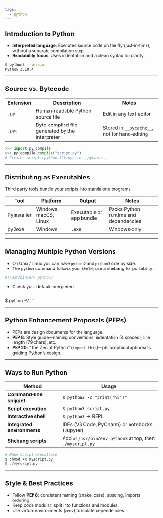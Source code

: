 ```yaml
---
tags:
  - python
---
```

## Introduction to Python
- **Interpreted language**: Executes source code on the fly (just‑in‑time), without a separate compilation step.
- **Readability focus**: Uses indentation and a clean syntax for clarity.

```bash
$ python3 --version
Python 3.10.4
```

---
## Source vs. Bytecode

| Extension | Description                                     | Notes                                         |
| --------- | ----------------------------------------------- | --------------------------------------------- |
| `.py`     | Human‑readable Python source file               | Edit in any text editor                       |
| `.pyc`    | Byte‑compiled file generated by the interpreter | Stored in `__pycache__`, not for hand‑editing |

```python
>>> import py_compile
>>> py_compile.compile("script.py")
# Creates script.cpython-310.pyc in __pycache__
```

---
## Distributing as Executables
Third‑party tools bundle your scripts into standalone programs:

| Tool        | Platform              | Output                   | Notes                                 |
| ----------- | --------------------- | ------------------------ | ------------------------------------- |
| PyInstaller | Windows, macOS, Linux | Executable or app bundle | Packs Python runtime and dependencies |
| py2exe      | Windows               | `.exe`                   | Windows‑only                          |

---
## Managing Multiple Python Versions
- On Unix / Linux you can have `python2` and `python3` side by side.
- The `python` command follows your `$PATH`; use a shebang for portability:
```bash
#!/usr/bin/env python3
```
- Check your default interpreter:
    ```bash
$ python -V
    ```

---
## Python Enhancement Proposals (PEPs)

- PEPs are design documents for the language.
- **PEP 8**: Style guide—naming conventions, indentation (4 spaces), line length (79 chars), etc.
- **PEP 20**: “The Zen of Python” (`import this`)—philosophical aphorisms guiding Python’s design.

---
## Ways to Run Python

| Method                      | Usage                                                     |
| --------------------------- | --------------------------------------------------------- |
| **Command‑line snippet**    | `$ python3 -c "print('hi')"`                              |
| **Script execution**        | `$ python3 script.py`                                     |
| **Interactive shell**       | `$ python3` → REPL                                        |
| **Integrated environments** | IDEs (VS Code, PyCharm) or notebooks (Jupyter)            |
| **Shebang scripts**         | Add `#!/usr/bin/env python3` at top, then `./myscript.py` |

```bash
# Make script executable
$ chmod +x myscript.py
$ ./myscript.py
```

---
## Style & Best Practices
- Follow **PEP 8**: consistent naming (snake_case), spacing, imports ordering.
- Keep code modular: split into functions and modules.
- Use virtual environments (`venv`) to isolate dependencies.

